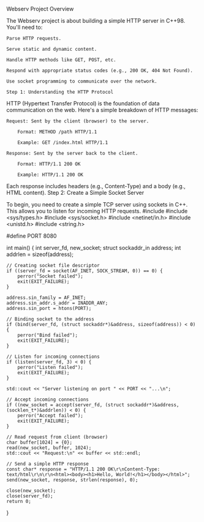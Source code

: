 Webserv Project Overview

The Webserv project is about building a simple HTTP server in C++98. You'll need to:

    Parse HTTP requests.

    Serve static and dynamic content.

    Handle HTTP methods like GET, POST, etc.

    Respond with appropriate status codes (e.g., 200 OK, 404 Not Found).

    Use socket programming to communicate over the network.

	Step 1: Understanding the HTTP Protocol

HTTP (Hypertext Transfer Protocol) is the foundation of data communication on the web. Here's a simple breakdown of HTTP messages:

    Request: Sent by the client (browser) to the server.

        Format: METHOD /path HTTP/1.1

        Example: GET /index.html HTTP/1.1

    Response: Sent by the server back to the client.

        Format: HTTP/1.1 200 OK

        Example: HTTP/1.1 200 OK

Each response includes headers (e.g., Content-Type) and a body (e.g., HTML content).
Step 2: Create a Simple Socket Server

To begin, you need to create a simple TCP server using sockets in C++. This allows you to listen for incoming HTTP requests.
#include <iostream>
#include <sys/types.h>
#include <sys/socket.h>
#include <netinet/in.h>
#include <unistd.h>
#include <string.h>

#define PORT 8080

int main() {
    int server_fd, new_socket;
    struct sockaddr_in address;
    int addrlen = sizeof(address);

    // Creating socket file descriptor
    if ((server_fd = socket(AF_INET, SOCK_STREAM, 0)) == 0) {
        perror("Socket failed");
        exit(EXIT_FAILURE);
    }

    address.sin_family = AF_INET;
    address.sin_addr.s_addr = INADDR_ANY;
    address.sin_port = htons(PORT);

    // Binding socket to the address
    if (bind(server_fd, (struct sockaddr*)&address, sizeof(address)) < 0) {
        perror("Bind failed");
        exit(EXIT_FAILURE);
    }

    // Listen for incoming connections
    if (listen(server_fd, 3) < 0) {
        perror("Listen failed");
        exit(EXIT_FAILURE);
    }

    std::cout << "Server listening on port " << PORT << "...\n";

    // Accept incoming connections
    if ((new_socket = accept(server_fd, (struct sockaddr*)&address, (socklen_t*)&addrlen)) < 0) {
        perror("Accept failed");
        exit(EXIT_FAILURE);
    }

    // Read request from client (browser)
    char buffer[1024] = {0};
    read(new_socket, buffer, 1024);
    std::cout << "Request:\n" << buffer << std::endl;

    // Send a simple HTTP response
    const char* response = "HTTP/1.1 200 OK\r\nContent-Type: text/html\r\n\r\n<html><body><h1>Hello, World!</h1></body></html>";
    send(new_socket, response, strlen(response), 0);

    close(new_socket);
    close(server_fd);
    return 0;
}

